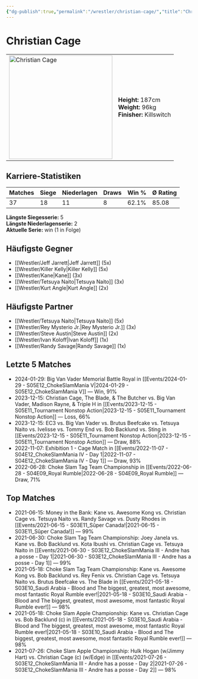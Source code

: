 ```yaml
---
{"dg-publish":true,"permalink":"/wrestler/christian-cage/","title":"Christian Cage","tags":["wrestler"],"noteIcon":""}
---
```



# Christian Cage

<table>
        <tr>
        <td><img src="https://github.com/CptSpaulding1980/choke-slam-wrestling/releases/download/images/Christian_Cage.png" width="280" alt="Christian Cage"></td>
        <td>
        <b>Height:</b> 187cm<br>
        <b>Weight:</b> 96kg<br>
        <b>Finisher:</b> Killswitch<br>
        </td>
        </tr>
        </table>
        

## Karriere-Statistiken

| Matches | Siege | Niederlagen | Draws | Win % | Ø Rating |
|---------|-------|-------------|-------|-------|-----------|
| 37 | 18 | 11 | 8 | 62.1% | 85.08 |

**Längste Siegesserie:** 5<br>**Längste Niederlagenserie:** 2<br>**Aktuelle Serie:** win (1 in Folge)


## Häufigste Gegner
- [[Wrestler/Jeff Jarrett\|Jeff Jarrett]] (5x)
- [[Wrestler/Killer Kelly\|Killer Kelly]] (5x)
- [[Wrestler/Kane\|Kane]] (3x)
- [[Wrestler/Tetsuya Naito\|Tetsuya Naito]] (3x)
- [[Wrestler/Kurt Angle\|Kurt Angle]] (2x)

## Häufigste Partner
- [[Wrestler/Tetsuya Naito\|Tetsuya Naito]] (5x)
- [[Wrestler/Rey Mysterio Jr.\|Rey Mysterio Jr.]] (3x)
- [[Wrestler/Steve Austin\|Steve Austin]] (2x)
- [[Wrestler/Ivan Koloff\|Ivan Koloff]] (1x)
- [[Wrestler/Randy Savage\|Randy Savage]] (1x)

## Letzte 5 Matches
- 2024-01-29: Big Van Vader Memorial Battle Royal in [[Events/2024-01-29 - S05E12_ChokeSlamMania V\|2024-01-29 - S05E12_ChokeSlamMania V]] — Win, 91%
- 2023-12-15: Christian Cage, The Blade, & The Butcher vs. Big Van Vader, Madison Rayne, & Triple H in [[Events/2023-12-15 - S05E11_Tournament Nonstop Action\|2023-12-15 - S05E11_Tournament Nonstop Action]] — Loss, 66%
- 2023-12-15: EC3 vs. Big Van Vader vs. Brutus Beefcake vs. Tetsuya Naito vs. Ivelisse vs. Tommy End vs. Bob Backlund vs. Sting in [[Events/2023-12-15 - S05E11_Tournament Nonstop Action\|2023-12-15 - S05E11_Tournament Nonstop Action]] — Draw, 88%
- 2022-11-07: Exhibition 1 - Cage Match in [[Events/2022-11-07 - S04E12_ChokeSlamMania IV - Day 1\|2022-11-07 - S04E12_ChokeSlamMania IV - Day 1]] — Draw, 93%
- 2022-06-28: Choke Slam Tag Team Championship in [[Events/2022-06-28 - S04E09_Royal Rumble\|2022-06-28 - S04E09_Royal Rumble]] — Draw, 71%

## Top Matches
- 2021-06-15: Money in the Bank: Kane vs. Awesome Kong vs. Christian Cage vs. Tetsuya Naito vs. Randy Savage vs. Dusty Rhodes in [[Events/2021-06-15 - S03E11_Sûper Canada!\|2021-06-15 - S03E11_Sûper Canada!]] — 99%
- 2021-06-30: Choke Slam Tag Team Championship: Joey Janela vs. Kane vs. Bob Backlund vs. Kota Ibushi vs. Christian Cage vs. Tetsuya Naito in [[Events/2021-06-30 - S03E12_ChokeSlamMania III - Andre has a posse - Day 1\|2021-06-30 - S03E12_ChokeSlamMania III - Andre has a posse - Day 1]] — 99%
- 2021-05-18: Choke Slam Tag Team Championship: Kane vs. Awesome Kong vs. Bob Backlund vs. Rey Fenix vs. Christian Cage vs. Tetsuya Naito vs. Brutus Beefcake vs. The Blade in [[Events/2021-05-18 - S03E10_Saudi Arabia - Blood and The biggest, greatest, most awesome, most fantastic Royal Rumble ever!\|2021-05-18 - S03E10_Saudi Arabia - Blood and The biggest, greatest, most awesome, most fantastic Royal Rumble ever!]] — 98%
- 2021-05-18: Choke Slam Apple Championship: Kane vs. Christian Cage vs. Bob Backlund (c) in [[Events/2021-05-18 - S03E10_Saudi Arabia - Blood and The biggest, greatest, most awesome, most fantastic Royal Rumble ever!\|2021-05-18 - S03E10_Saudi Arabia - Blood and The biggest, greatest, most awesome, most fantastic Royal Rumble ever!]] — 98%
- 2021-07-26: Choke Slam Apple Championship: Hulk Hogan (w/Jimmy Hart) vs. Christian Cage (c) (w/Edge) in [[Events/2021-07-26 - S03E12_ChokeSlamMania III - Andre has a posse - Day 2\|2021-07-26 - S03E12_ChokeSlamMania III - Andre has a posse - Day 2]] — 98%
